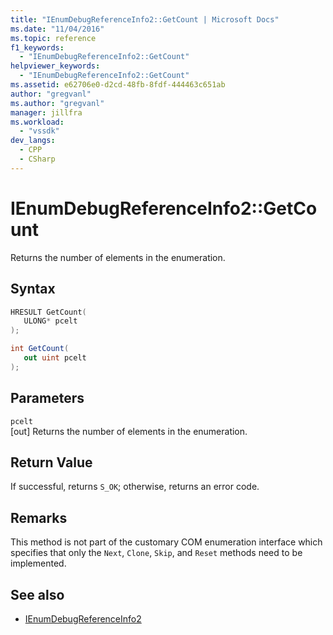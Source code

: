 ```yaml
---
title: "IEnumDebugReferenceInfo2::GetCount | Microsoft Docs"
ms.date: "11/04/2016"
ms.topic: reference
f1_keywords:
  - "IEnumDebugReferenceInfo2::GetCount"
helpviewer_keywords:
  - "IEnumDebugReferenceInfo2::GetCount"
ms.assetid: e62706e0-d2cd-48fb-8fdf-444463c651ab
author: "gregvanl"
ms.author: "gregvanl"
manager: jillfra
ms.workload:
  - "vssdk"
dev_langs:
  - CPP
  - CSharp
---
```

# IEnumDebugReferenceInfo2::GetCount
Returns the number of elements in the enumeration.

## Syntax

```cpp
HRESULT GetCount(
   ULONG* pcelt
);
```

```csharp
int GetCount(
   out uint pcelt
);
```

## Parameters
`pcelt`\
[out] Returns the number of elements in the enumeration.

## Return Value
 If successful, returns `S_OK`; otherwise, returns an error code.

## Remarks
 This method is not part of the customary COM enumeration interface which specifies that only the `Next`, `Clone`, `Skip`, and `Reset` methods need to be implemented.

## See also
- [IEnumDebugReferenceInfo2](../../../extensibility/debugger/reference/ienumdebugreferenceinfo2.md)